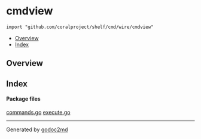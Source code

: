 

# cmdview
`import "github.com/coralproject/shelf/cmd/wire/cmdview"`

* [Overview](#pkg-overview)
* [Index](#pkg-index)

## <a name="pkg-overview">Overview</a>



## <a name="pkg-index">Index</a>


#### <a name="pkg-files">Package files</a>
[commands.go](/src/github.com/coralproject/shelf/cmd/wire/cmdview/commands.go) [execute.go](/src/github.com/coralproject/shelf/cmd/wire/cmdview/execute.go) 










- - -
Generated by [godoc2md](http://godoc.org/github.com/davecheney/godoc2md)

